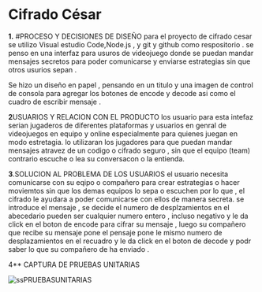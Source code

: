 # Cifrado César
**1.**  #PROCESO Y DECISIONES DE DISEÑO 
para el proyecto de cifrado cesar se utilizo Visual estudio Code,Node.js , y git y github como respositorio .
se penso en una interfaz para usuros de videojuego donde se puedan mandar mensajes secretos para poder comunicarse
y enviarse estrategias sin que otros usurios sepan .

Se hizo un diseño en papel , pensando en un titulo y una imagen de control de consola para agregar los botones de encode y decode asi como
el cuadro de escribir mensaje .
   
**2**USUARIOS Y RELACION CON EL PRODUCTO
los usuario para esta intefaz serian jugaderos de diferentes plataformas y usuarios en genral de videojuegos en equipo y online
especialmente para quienes juegan en modo estretagia. 
lo utilizaran los jugadores para que puedan mandar mensajes atravez de un codigo o cifrado seguro , sin que
 el equipo (team) contrario escuche o lea su conversacon o la entienda.


**3**.SOLUCION AL PROBLEMA DE LOS USUARIOS
el usuario necesita comunicarse con su eqipo o compañero para crear estrategias o hacer moviemtos sin que los demas equipos lo sepa o escuchen
 por lo que , el cifrado le ayudara a poder comunicarse con ellos de manera secreta.
 se introduce el mensaje , se decide el numero de desplzamientos en el abecedario pueden ser cualquier numero entero , incluso negativo
 y le da click en el boton de encode para cifrar su mensaje , luego su compañero que recibe su mensaje pone el pensaje pone le mismo numero de desplazamientos
  en el recuadro y le da click en el boton de  decode  y podr saber lo que su compañero de ha enviado .

4** CAPTURA DE PRUEBAS UNITARIAS

![ssPRUEBASUNITARIAS](https://user-images.githubusercontent.com/114552201/200028030-f18950f4-db08-4f08-a42d-d999dfacc675.png)

